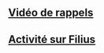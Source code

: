 ## [Vidéo de rappels](https://youtu.be/dCknqcjcItU)

## [Activité sur Filius](https://pixees.fr/informatiquelycee/n_site/snt_internet_sim1.html)
